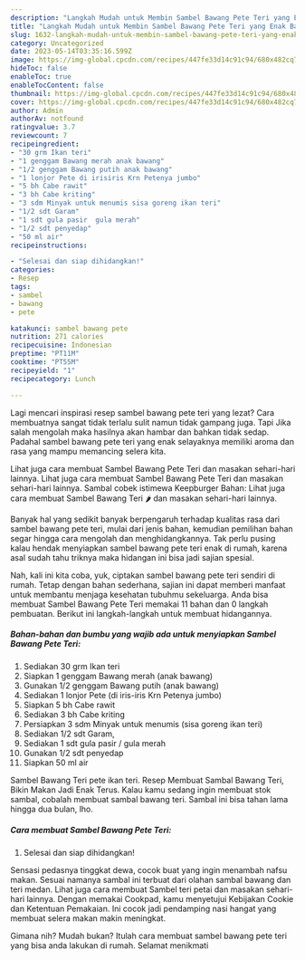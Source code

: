 ```yaml
---
description: "Langkah Mudah untuk Membin Sambel Bawang Pete Teri yang Enak Banget"
title: "Langkah Mudah untuk Membin Sambel Bawang Pete Teri yang Enak Banget"
slug: 1632-langkah-mudah-untuk-membin-sambel-bawang-pete-teri-yang-enak-banget
category: Uncategorized
date: 2023-05-14T03:35:16.599Z
image: https://img-global.cpcdn.com/recipes/447fe33d14c91c94/680x482cq70/sambel-bawang-pete-teri-foto-resep-utama.jpg
hideToc: false
enableToc: true
enableTocContent: false
thumbnail: https://img-global.cpcdn.com/recipes/447fe33d14c91c94/680x482cq70/sambel-bawang-pete-teri-foto-resep-utama.jpg
cover: https://img-global.cpcdn.com/recipes/447fe33d14c91c94/680x482cq70/sambel-bawang-pete-teri-foto-resep-utama.jpg
author: Admin
authorAv: notfound
ratingvalue: 3.7
reviewcount: 7
recipeingredient:
- "30 grm Ikan teri"
- "1 genggam Bawang merah anak bawang"
- "1/2 genggam Bawang putih anak bawang"
- "1 lonjor Pete di irisiris Krn Petenya jumbo"
- "5 bh Cabe rawit"
- "3 bh Cabe kriting"
- "3 sdm Minyak untuk menumis sisa goreng ikan teri"
- "1/2 sdt Garam"
- "1 sdt gula pasir  gula merah"
- "1/2 sdt penyedap"
- "50 ml air"
recipeinstructions:

- "Selesai dan siap dihidangkan!"
categories:
- Resep
tags:
- sambel
- bawang
- pete

katakunci: sambel bawang pete 
nutrition: 271 calories
recipecuisine: Indonesian
preptime: "PT11M"
cooktime: "PT55M"
recipeyield: "1"
recipecategory: Lunch

---
```



Lagi mencari inspirasi resep sambel bawang pete teri yang lezat? Cara membuatnya sangat tidak terlalu sulit namun tidak gampang juga. Tapi Jika salah mengolah maka hasilnya akan hambar dan bahkan tidak sedap. Padahal sambel bawang pete teri yang enak selayaknya memiliki aroma dan rasa yang mampu memancing selera kita.


Lihat juga cara membuat Sambel Bawang Pete Teri dan masakan sehari-hari lainnya. Lihat juga cara membuat Sambel Bawang Pete Teri dan masakan sehari-hari lainnya. Sambal cobek istimewa Keepburger Bahan: Lihat juga cara membuat Sambel Bawang Teri 🌶 dan masakan sehari-hari lainnya.

Banyak hal yang sedikit banyak berpengaruh terhadap kualitas rasa dari sambel bawang pete teri, mulai dari jenis bahan, kemudian pemilihan bahan segar hingga cara mengolah dan menghidangkannya. Tak perlu pusing kalau hendak menyiapkan sambel bawang pete teri enak di rumah, karena asal sudah tahu triknya maka hidangan ini bisa jadi sajian spesial.


Nah, kali ini kita coba, yuk, ciptakan sambel bawang pete teri sendiri di rumah. Tetap dengan bahan sederhana, sajian ini dapat memberi manfaat untuk membantu menjaga kesehatan tubuhmu sekeluarga. Anda bisa membuat Sambel Bawang Pete Teri memakai 11 bahan dan 0 langkah pembuatan. Berikut ini langkah-langkah untuk membuat hidangannya.

<!--inarticleads1-->

##### Bahan-bahan dan bumbu yang wajib ada untuk menyiapkan Sambel Bawang Pete Teri:

1. Sediakan 30 grm Ikan teri
1. Siapkan 1 genggam Bawang merah (anak bawang)
1. Gunakan 1/2 genggam Bawang putih (anak bawang)
1. Sediakan 1 lonjor Pete (di iris-iris Krn Petenya jumbo)
1. Siapkan 5 bh Cabe rawit
1. Sediakan 3 bh Cabe kriting
1. Persiapkan 3 sdm Minyak untuk menumis (sisa goreng ikan teri)
1. Sediakan 1/2 sdt Garam,
1. Sediakan 1 sdt gula pasir / gula merah
1. Gunakan 1/2 sdt penyedap
1. Siapkan 50 ml air


Sambel Bawang Teri pete ikan teri. Resep Membuat Sambal Bawang Teri, Bikin Makan Jadi Enak Terus. Kalau kamu sedang ingin membuat stok sambal, cobalah membuat sambal bawang teri. Sambal ini bisa tahan lama hingga dua bulan, lho. 

<!--inarticleads2-->

##### Cara membuat Sambel Bawang Pete Teri:


1. Selesai dan siap dihidangkan!

Sensasi pedasnya tinggkat dewa, cocok buat yang ingin menambah nafsu makan. Sesuai namanya sambal ini terbuat dari olahan sambal bawang dan teri medan. Lihat juga cara membuat Sambel teri petai dan masakan sehari-hari lainnya. Dengan memakai Cookpad, kamu menyetujui Kebijakan Cookie dan Ketentuan Pemakaian. Ini cocok jadi pendamping nasi hangat yang membuat selera makan makin meningkat. 

Gimana nih? Mudah bukan? Itulah cara membuat sambel bawang pete teri yang bisa anda lakukan di rumah. Selamat menikmati
